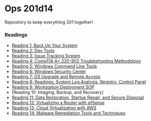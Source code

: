 # Ops 201d14

Repository to keep everything 201 together!

### Readings 
- [Reading 1: Back Up Your System](reading-01-backupsystem.md)
- [Reading 2: Dev Tools](reading-02-devtools.md)
- [Reading 3: Issue Tracking System](reading-03-trackingsystem.md)
- [Reading 4: CompTIA A+ 220-902 Troubleshooting Methodology](reading-04-troubleshootingmethod.md)
- [Reading 5: Windows Command Line Tools](reading-05-wincommandline.md)
- [Reading 6: Windows Security Center](reading-06-winsecuritycenter.md)
- [Reading 7: OS Upgrade and Remote Access](reading-07-osupgraderemote.md)
- [Reading 8: Readings: System Log Analysis, Registry, Control Panel](reading-08-systemlogregistrycontrol.md)
- [Reading 9: Workstation Deployment SOP](reading-09-workstationsop.md)
- [Reading 10: Imaging, Backup, and Recovery]
- [Reading 11: Data Restoration, Startup Repair, and Secure Disposal](reading-11-datarestorerepairdispose.md)
- [Reading 12: Virtualizing a Router with pfSense](reading-12-virtualizepfsense.md)
- [Reading 13: Cloud Virtualization with AWS](reading-13-virtualizewithaws.md)
- [Reading 14: Malware Remediation Tools and Techniques](reading-14-malwareremediation.md)
